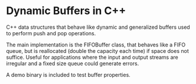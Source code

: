 # Dynamic Buffers in C++

C++ data structures that behave like dynamic and generalized buffers used to perform push and pop operations.

The main implementation is the FIFOBuffer class, that behaves like a FIFO queue, but is reallocated (double the capacity each time) if space does not suffice. Useful for applications where the input and output streams are irregular and a fixed size queue could generate errors.

A demo binary is included to test buffer properties.
